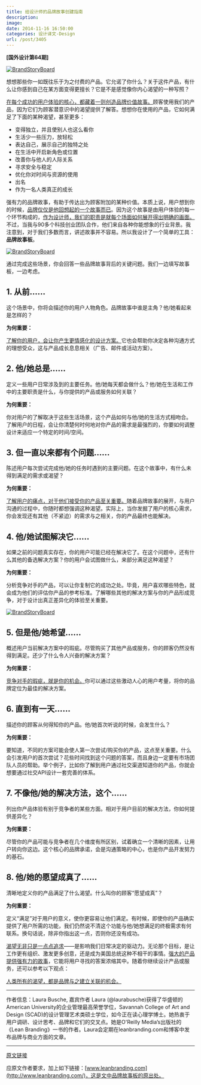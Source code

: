 ```yaml
---
title: 给设计师的品牌故事创建指南
description: 
image: 
date: 2014-11-16 16:50:00
categories: 设计译文-Design
url: /post/3405
---
```


**[国外设计第64期]**

[![BrandStoryBoard](http://blog.invisionapp.com/wp-content/uploads/2014/10/BrandStoryHero.jpg)](http://blog.invisionapp.com/wp-content/uploads/2014/10/BrandStoryHero.jpg "The Designer’s Guide to Building a Brand Story")

想想那些你一如既往乐于为之付费的产品。它允诺了你什么？关于这件产品，有什么让你感到自己在某方面变得更擅长？它是不是感觉像你内心渴望的一种写照？

[在每个成功的用户体验的核心，都藏着一则创造品牌价值故事。](https://twitter.com/intent/tweet?text=%22At+the+heart+of+every+successful+user+experience+lies+a+value+creation+story.%22+http%3A%2F%2Fbit.ly%2F1E5xyjf+via+%40invisionapp)顾客使用我们的产品，因为它们为顾客潜意识中的渴望提供了解答。想想你在使用的产品，它如何满足了下面的某种渴望，甚至更多：

* 变得独立，并且使别人也这么看你
* 生活少一些压力，放轻松
* 表达自己，展示自己的独特之处
* 在生活中开启新角色或位置
* 改善你与他人的人际关系
* 寻求安全与稳定
* 优化你对时间与资源的使用
* 出名
* 作为一名人类真正的成长

强有力的品牌故事，有助于传达出为顾客附加的某种价值。本质上说，用户想到你的时候，[品牌仅仅是他回想起的一个故事而已](https://twitter.com/intent/tweet?text=%22a+brand+is+nothing+more+than+the+story+that+users+recall%22+http%3A%2F%2Fbit.ly%2F1E5xyjf+via+%40invisionapp)。因为这个故事是由用户体验的每一个环节构成的，[作为设计师，我们的职责是就每个场面如何展开得出明确的画面。](https://twitter.com/intent/tweet?text=%22it+is+our+job+as+designers+to+arrive+at+a+clear+picture+of+how+each+scene+should+unfold.%22+http%3A%2F%2Fbit.ly%2F1E5xyjf+via+%40invisionapp)不过，当我与90多个科技创业团队合作，他们来自各种你能想象的行业背景。我注意到，对于我们多数而言，讲述故事并不容易。所以我设计了一个简单的工具：**品牌故事板**。

[![BrandStoryBoard](http://blog.invisionapp.com/wp-content/uploads/2014/10/BrandStoryBoard.png)](http://blog.invisionapp.com/wp-content/uploads/2014/10/BrandStoryBoard.png "The Designer’s Guide to Building a Brand Story")

通过完成这些场景，你会回答一些品牌故事背后的关键问题。我们一边填写故事板，一边考虑。

## 1. 从前……

这个场景中，你将会描述你的用户人物角色。品牌故事中谁是主角？他/她看起来是怎样的？

**为何重要：**

[了解你的用户，会让你产生更情感化的设计方案。](https://twitter.com/intent/tweet?text=%22Knowing+your+user+will+result+in+a+more+empathetic+design+solution.%22+http%3A%2F%2Fbit.ly%2F1E5xyjf+via+%40invisionapp)它也会帮助你决定各种沟通方式的理想受众，这与产品成长息息相关（广告、邮件或活动方案）。

## 2. 他/她总是……

定义一些用户日常涉及到的主要任务。他/她每天都会做什么？他/她在生活和工作中的主要职责是什么，与你提供的产品或服务如何关联？

**为何重要：**

你对用户的了解取决于这些生活场景，这个产品如何与他/她的生活方式相吻合。了解用户的日程，会让你清楚何时何地对你产品的需求是最强烈的，你要如何调整设计来适应一个特定的时间/空间。

## 3. 但一直以来都有个问题……

陈述用户每次尝试完成他/她的任务时遇到的主要问题。在这个故事中，有什么未得到满足的需求或渴望？

**为何重要：**

[了解用户的痛点，对于他们接受你的产品至关重要。](https://twitter.com/intent/tweet?text=%22Understanding+your+users%27+pain+point%2Fs+is+crucial+to+your+product%27s+adoption.%22+http%3A%2F%2Fbit.ly%2F1E5xyjf+via+%40invisionapp)随着品牌故事的展开，与用户沟通的过程中，你随时都想强调这种渴望。实际上，当你发掘了用户的核心需求，你会发现还有其他（不紧迫）的需求与之相关，你的产品最终也能解决。

## 4. 他/她试图解决它……

如果之前的问题真实存在，你的用户可能已经在解决它了。在这个问题中，还有什么其他的备选解决方案？你的用户会试图做什么，来部分满足这种渴望？

**为何重要：**

分析竞争对手的产品，可以让你复制它的成功之处。毕竟，用户喜欢哪些特色，就会成为他们的评估你产品的参考标准。了解哪些其他的解决方案与你的产品形成竞争，对于设计出真正差异化的体验至关重要。

[![BrandStoryBoard](http://blog.invisionapp.com/wp-content/uploads/2014/10/BrandStoryBoard3.jpg)](http://blog.invisionapp.com/wp-content/uploads/2014/10/BrandStoryBoard3.jpg "The Designer’s Guide to Building a Brand Story")

## 5. 但是他/她希望……

概述用户当前解决方案中的瑕疵。尽管购买了其他产品或服务，你的顾客仍然没有得到满足。还少了什么令人兴奋的解决方案？

**为何重要：**

[竞争对手的瑕疵，就是你的机会。](https://twitter.com/intent/tweet?text=%22Your+competitors%27+flaws+are+areas+of+opportunity.%22+http%3A%2F%2Fbit.ly%2F1E5xyjf+via+%40invisionapp)你可以通过这些激动人心的用户考量，将你的品牌定位为最佳的解决方案。

## 6. 直到有一天……

描述你的顾客从何得知你的产品。他/她首次听说的时候，会发生什么？

**为何重要：**

要知道，不同的方案可能会使人第一次尝试/购买你的产品，这点至关重要。什么会引发用户的首次尝试？花些时间找到这个问题的答案，而且身边一定要有市场团队人员的帮助。举个例子，比如你了解到用户通过社交渠道知道你的产品，你就会想要通过社交API设计一套完善的体系。

## 7. 不像他/她的解决方法，这个……

列出你产品体验有别于竞争者的某些方面。相对于用户目前的解决方法，你如何提供差异化？

**为何重要：**

尽管你的产品可能与竞争者在几个维度有所区别，试着确立一个清晰的因素，让用户转向你这边。这个核心的品牌承诺，会是沟通策略的中心，也是你产品开发努力的基石。

## 8. 他/她的愿望成真了……

清晰地定义你的产品满足了什么渴望。什么叫你的顾客“愿望成真”？

**为何重要：**

定义“满足”对于用户的意义，使你更容易让他们满足。有时候，即使你的产品确实提供了用户所需的功能，我们仍然说不清这个功能与他/她想满足的终极需求有何联系。换句话说，除非你指出这一点，否则你还没有成功。

[渴望无非只是一点点追求](https://twitter.com/intent/tweet?text=%22An+aspiration+is+nothing+more+than+a+pursuit%22+http%3A%2F%2Fbit.ly%2F1E5xyjf+via+%40invisionapp)——是影响我们日常决定的驱动力。无论那个目标，是让工作更有组织、激发更多创意，还是成为美国总统这种不相干的事情。[强大的产品提供强有力的故事](https://twitter.com/intent/tweet?text=%22Strong+products+provide+strong+stories%22+http%3A%2F%2Fbit.ly%2F1E5xyjf+via+%40invisionapp)，它能将用户寻找的答案浓缩其中。随着你继续设计产品或服务，还可以参考以下观点：

[人类所有的渴望，都是品牌与之建立关联的机会。](https://twitter.com/intent/tweet?text=%22All+human+aspirations+are+opportunities+for+brands+to+build+relationships.%22+http%3A%2F%2Fbit.ly%2F1E5xyjf+via+%40invisionapp)

---

作者信息：Laura Busche, 嘉宾作者
Laura (@laurabusche)获得了华盛顿的American University的企业管理最高荣誉学位，Savannah College of Art and Design (SCAD)的设计管理艺术类硕士学位，如今正在读心理学博士。她热衷于用户调研、设计思考、品牌和它们的交叉点。她是O'Reilly Media’s出版社的《Lean Branding》一书的作者。Laura会定期在leanbranding.com和博客中发布品牌与商业方面的文章。

---

[原文链接](http://blog.invisionapp.com/the-designers-guide-to-building-a-brand-story/)

应原文作者要求，加上如下链接：[www.leanbranding.com](http://www.leanbranding.com/)，这是文中品牌故事板的原出处。